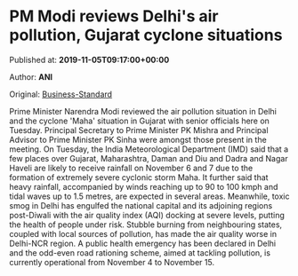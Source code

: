 
# PM Modi reviews Delhi's air pollution, Gujarat cyclone situations

Published at: **2019-11-05T09:17:00+00:00**

Author: **ANI**

Original: [Business-Standard](https://www.business-standard.com/article/news-ani/pm-modi-reviews-delhi-s-air-pollution-gujarat-cyclone-situations-119110500850_1.html)

Prime Minister Narendra Modi reviewed the air pollution situation in Delhi and the cyclone 'Maha' situation in Gujarat with senior officials here on Tuesday.
Principal Secretary to Prime Minister PK Mishra and Principal Advisor to Prime Minister PK Sinha were amongst those present in the meeting.
On Tuesday, the India Meteorological Department (IMD) said that a few places over Gujarat, Maharashtra, Daman and Diu and Dadra and Nagar Haveli are likely to receive rainfall on November 6 and 7 due to the formation of extremely severe cyclonic storm Maha.
It further said that heavy rainfall, accompanied by winds reaching up to 90 to 100 kmph and tidal waves up to 1.5 metres, are expected in several areas.
Meanwhile, toxic smog in Delhi has engulfed the national capital and its adjoining regions post-Diwali with the air quality index (AQI) docking at severe levels, putting the health of people under risk.
Stubble burning from neighbouring states, coupled with local sources of pollution, has made the air quality worse in Delhi-NCR region.
A public health emergency has been declared in Delhi and the odd-even road rationing scheme, aimed at tackling pollution, is currently operational from November 4 to November 15.
